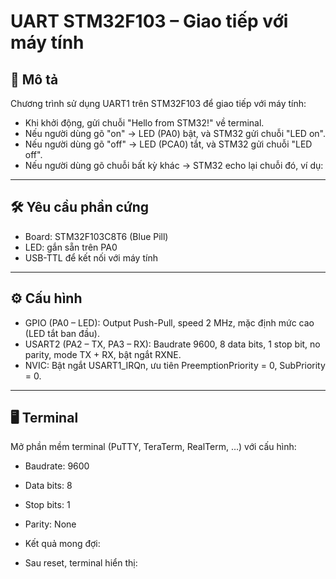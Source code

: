 # UART STM32F103 – Giao tiếp với máy tính

## 📌 Mô tả
Chương trình sử dụng UART1 trên STM32F103 để giao tiếp với máy tính:

- Khi khởi động, gửi chuỗi "Hello from STM32!" về terminal.
- Nếu người dùng gõ "on" → LED (PA0) bật, và STM32 gửi chuỗi "LED on".
- Nếu người dùng gõ "off" → LED (PCA0) tắt, và STM32 gửi chuỗi "LED off".
- Nếu người dùng gõ chuỗi bất kỳ khác → STM32 echo lại chuỗi đó, ví dụ:

---

## 🛠️ Yêu cầu phần cứng
- Board: STM32F103C8T6 (Blue Pill)
- LED: gắn sẵn trên PA0
- USB-TTL để kết nối với máy tính

---

## ⚙️ Cấu hình
- GPIO (PA0 – LED): Output Push-Pull, speed 2 MHz, mặc định mức cao (LED tắt ban đầu).
- USART2 (PA2 – TX, PA3 – RX): Baudrate 9600, 8 data bits, 1 stop bit, no parity, mode TX + RX, bật ngắt RXNE.
- NVIC: Bật ngắt USART1_IRQn, ưu tiên PreemptionPriority = 0, SubPriority = 0.

---

## 🖥️ Terminal
Mở phần mềm terminal (PuTTY, TeraTerm, RealTerm, …) với cấu hình:

- Baudrate: 9600
- Data bits: 8
- Stop bits: 1
- Parity: None
- Kết quả mong đợi:

- Sau reset, terminal hiển thị:

